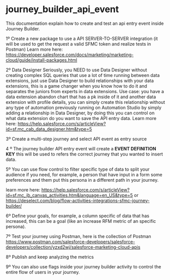 # journey_builder_api_event
This documentation explain how to create and test an api entry event inside Journey Builder.

1º Create a new package to use a API SERVER-TO-SERVER integration (it will be used to get the request a valid SFMC token and realize tests in Postman)
Learn more here: https://developer.salesforce.com/docs/marketing/marketing-cloud/guide/install-packages.html

2º Data Designer
Seriously, you NEED to use Data Designer without creating complex SQL queries that use a lot of time running between data extensions, just use Data Designer to build relationships with your data extensions, this is a game changer when you know how to do it and separates the juniors from experts in data extensions.
Use case: you have a data extension abandon chart that has a pk inside of it and another data extension with profile details, you can simply create this relationship without any type of automation previously running on Automation Studio by simply adding a relationship in Data Designer, by doing this you can control on what data extension do you want to save the API entry data.
Learn more here: https://help.salesforce.com/s/articleView?id=sf.mc_cab_data_designer.htm&type=5

3º Create a multi-step journey and select API event as entry source

4 º The journey builder API entry event will create a **EVENT DEFINITION KEY** this will be used to refers the correct journey that you wanted to insert data.

5º You can use flow control to filter specific type of data to split your audience if you need, for example, a person that have input in a form some preferences and them put this persona in a different path in your journey.

learn more here: https://help.salesforce.com/s/articleView?id=sf.mc_jb_canvas_activities.htm&language=en_US&type=5 or https://deselect.com/blog/flow-activities-integrations-sfmc-journey-builder/

6º Define your goals, for example, a column specific of data that has increased, this can be a goal (like an increase RFM metric of an specific persona).

7º Test your journey using Postman, here is the collection of Postman https://www.postman.com/salesforce-developers/salesforce-developers/collection/yzxd2wj/salesforce-marketing-cloud-apis

8º Publish and keep analyzing the metrics

9º You can also use flags inside your journey builder activity to control the entire flow of users in your journey.

